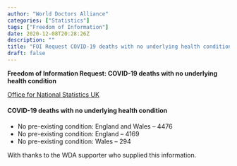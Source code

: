 ```yaml
---
author: "World Doctors Alliance"
categories: ["Statistics"]
tags: ["Freedom of Information"]
date: 2020-12-08T20:28:26Z
description: ""
title: "FOI Request COVID-19 deaths with no underlying health condition"
draft: false
---
```


**Freedom of Information Request: COVID-19 deaths with no underlying health condition**

[Office for National Statistics UK](https://www.ons.gov.uk/aboutus/transparencyandgovernance/freedomofinformationfoi/covid19deathsbyageanddeathsfromcovid19only)

#### COVID-19 deaths with no underlying health condition

- No pre-existing condition: England and Wales – 4476
- No pre-existing condition: England – 4169
- No pre-existing condition: Wales – 294

With thanks to the WDA supporter who supplied this information.